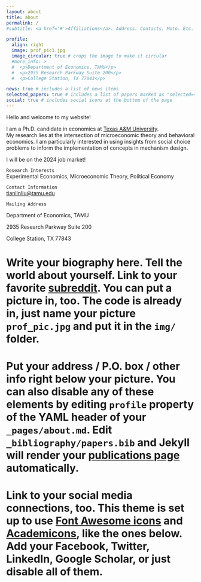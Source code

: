 ```yaml
---
layout: about
title: about
permalink: /
#subtitle: <a href='#'>Affiliations</a>. Address. Contacts. Moto. Etc.

profile:
  align: right
  image: prof_pic1.jpg
  image_circular: true # crops the image to make it circular
  #more_info: >
  #  <p>Department of Economics, TAMU</p>
  #  <p>2935 Research Parkway Suite 200</p>
  #  <p>College Station, TX 77843</p>

news: true # includes a list of news items
selected_papers: true # includes a list of papers marked as "selected={true}"
social: true # includes social icons at the bottom of the page
---
```


Hello and welcome to my website!

I am a Ph.D. candidate in economics at [Texas A&M University](https://liberalarts.tamu.edu/economics/).  
My research lies at the intersection of microeconomic theory and behavioral economics. I am particularly interested in using insights from social choice problems to inform the implementation of concepts in mechanism design.

I will be on the 2024 job market!

`Research Interests`  
Experimental Economics, Microeconomic Theory, Political Economy

`Contact Information`  
[tianlinliu@tamu.edu](mailto:tianlinliu@tamu.edu)

`Mailing Address`  
<p>Department of Economics, TAMU</p>  
<p>2935 Research Parkway Suite 200</p>  
<p>College Station, TX 77843</p>

# Write your biography here. Tell the world about yourself. Link to your favorite [subreddit](http://reddit.com). You can put a picture in, too. The code is already in, just name your picture `prof_pic.jpg` and put it in the `img/` folder.

# Put your address / P.O. box / other info right below your picture. You can also disable any of these elements by editing `profile` property of the YAML header of your `_pages/about.md`. Edit `_bibliography/papers.bib` and Jekyll will render your [publications page](/al-folio/publications/) automatically.

# Link to your social media connections, too. This theme is set up to use [Font Awesome icons](https://fontawesome.com/) and [Academicons](https://jpswalsh.github.io/academicons/), like the ones below. Add your Facebook, Twitter, LinkedIn, Google Scholar, or just disable all of them.